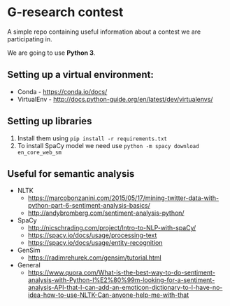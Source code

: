 # G-research contest

A simple repo containing useful information about a contest we are participating in.

We are going to use **Python 3**.

## Setting up a virtual environment:
* Conda - https://conda.io/docs/
* VirtualEnv - http://docs.python-guide.org/en/latest/dev/virtualenvs/

## Setting up libraries
1. Install them using `pip install -r requirements.txt`
2. To install SpaCy model we need use `python -m spacy download en_core_web_sm`

## Useful for semantic analysis
* NLTK
  * https://marcobonzanini.com/2015/05/17/mining-twitter-data-with-python-part-6-sentiment-analysis-basics/
  * http://andybromberg.com/sentiment-analysis-python/
* SpaCy
  * http://nicschrading.com/project/Intro-to-NLP-with-spaCy/
  * https://spacy.io/docs/usage/processing-text
  * https://spacy.io/docs/usage/entity-recognition
* GenSim
  * https://radimrehurek.com/gensim/tutorial.html
* General
  * https://www.quora.com/What-is-the-best-way-to-do-sentiment-analysis-with-Python-I%E2%80%99m-looking-for-a-sentiment-analysis-API-that-I-can-add-an-emoticon-dictionary-to-I-have-no-idea-how-to-use-NLTK-Can-anyone-help-me-with-that

